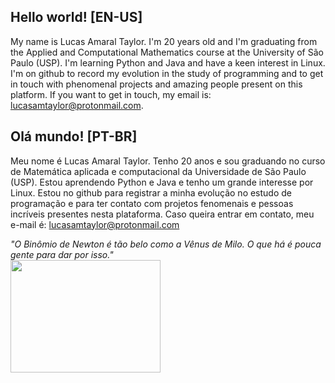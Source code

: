 ## Hello world! [EN-US] 
My name is Lucas Amaral Taylor. I'm 20 years old and I'm graduating from the Applied and Computational Mathematics course at the University of São Paulo (USP). I'm learning Python and Java and have a keen interest in Linux. I'm on github to record my evolution in the study of programming and to get in touch with phenomenal projects and amazing people present on this platform.
 If you want to get in touch, my email is: lucasamtaylor@protonmail.com. 


## Olá mundo! [PT-BR]
Meu nome é Lucas Amaral Taylor. Tenho 20 anos e sou graduando no curso de Matemática aplicada e computacional da Universidade de São Paulo (USP). Estou aprendendo Python e Java e tenho um grande interesse por Linux.
Estou no github para registrar a minha evolução no estudo de programação e para ter contato com projetos fenomenais e pessoas incríveis presentes nesta plataforma.
Caso queira entrar em contato, meu e-mail é: lucasamtaylor@protonmail.com
 
 <i>"O Binômio de Newton é tão belo como a Vênus de Milo. O que há é pouca gente para dar por isso." </i>
 <br>
<img src="https://media4.giphy.com/media/pO4UHglOY2vII/giphy.gif?cid=ecf05e479o0l8n09zeoqjx3zqloxh65hoo7yfozejgzqniyg&rid=giphy.gif&ct=g" width="240" height="180" class="center"/>

